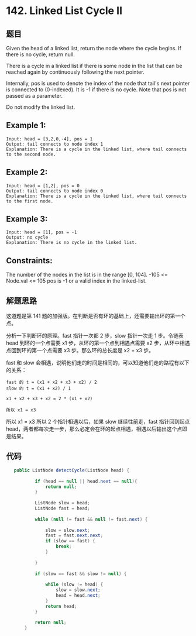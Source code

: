 # 142. Linked List Cycle II

## 题目

Given the head of a linked list, return the node where the cycle begins. If there is no cycle, return null.

There is a cycle in a linked list if there is some node in the list that can be reached again by continuously following the next pointer.
 
Internally, pos is used to denote the index of the node that tail's next pointer is connected to (0-indexed). It is -1 if there is no cycle. Note that pos is not passed as a parameter.

Do not modify the linked list.

## Example 1:
```
Input: head = [3,2,0,-4], pos = 1
Output: tail connects to node index 1
Explanation: There is a cycle in the linked list, where tail connects to the second node.
```

## Example 2:

```
Input: head = [1,2], pos = 0
Output: tail connects to node index 0
Explanation: There is a cycle in the linked list, where tail connects to the first node.
```

## Example 3:
```
Input: head = [1], pos = -1
Output: no cycle
Explanation: There is no cycle in the linked list.
```

## Constraints:

The number of the nodes in the list is in the range [0, 104].
-105 <= Node.val <= 105
pos is -1 or a valid index in the linked-list.

## 解题思路

这道题是第 141 题的加强版。在判断是否有环的基础上，还需要输出环的第一个点。

分析一下判断环的原理。fast 指针一次都 2 步，slow 指针一次走 1 步。令链表 head 到环的一个点需要 x1 步，从环的第一个点到相遇点需要 x2 步，从环中相遇点回到环的第一个点需要 x3 步。那么环的总长度是 x2 + x3 步。

fast 和 slow 会相遇，说明他们走的时间是相同的，可以知道他们走的路程有以下的关系：

```
fast 的 t = (x1 + x2 + x3 + x2) / 2
slow 的 t = (x1 + x2) / 1

x1 + x2 + x3 + x2 = 2 * (x1 + x2)

所以 x1 = x3
```
所以 x1 = x3
所以 2 个指针相遇以后，如果 slow 继续往前走，fast 指针回到起点 head，两者都每次走一步，那么必定会在环的起点相遇，相遇以后输出这个点即是结果。

## 代码

```java
   public ListNode detectCycle(ListNode head) {
   
           if (head == null || head.next == null){
               return null;
           }
   
           ListNode slow = head;
           ListNode fast = head;
   
           while (null != fast && null != fast.next) {
   
               slow = slow.next;
               fast = fast.next.next;
               if (slow == fast) {
                   break;
               }
   
           }
   
           if (slow == fast && slow != null) {
   
               while (slow != head) {
                   slow = slow.next;
                   head = head.next;
               }
               return head;
           }
   
           return null;
       }
```